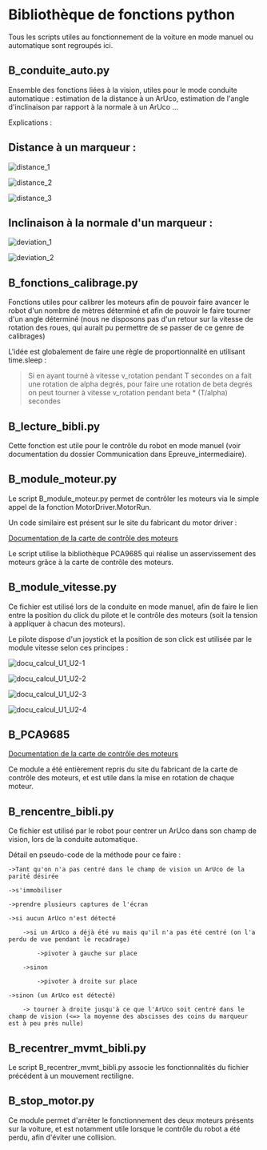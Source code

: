 # Bibliothèque de fonctions python

Tous les scripts utiles au fonctionnement de la voiture en mode manuel ou automatique sont regroupés ici.

## B_conduite_auto.py

Ensemble des fonctions liées à la vision, utiles pour le mode conduite automatique : estimation de la distance à un ArUco, estimation de l'angle d'inclinaison par rapport à la normale à un ArUco ...

Explications :

## Distance à un marqueur :

![distance_1](Documentation/Vision/distance_1.png)

![distance_2](Documentation/Vision/distance_2.png)

![distance_3](Documentation/Vision/distance_3.png)

## Inclinaison à la normale d'un marqueur :

![deviation_1](Documentation/Vision/deviation_1.png)

![deviation_2](Documentation/Vision/deviation_2.png)

## B_fonctions_calibrage.py

Fonctions utiles pour calibrer les moteurs afin de pouvoir faire avancer le robot d'un nombre de mètres déterminé et afin de pouvoir le faire tourner d'un angle déterminé (nous ne disposons pas d'un retour sur la vitesse de rotation des roues, qui aurait pu permettre de se passer de ce genre de calibrages)

L'idée est globalement de faire une règle de proportionnalité en utilisant time.sleep : 

 > Si en ayant tourné à vitesse v_rotation pendant T secondes on a fait une rotation de alpha degrés, pour faire une rotation de beta degrés on peut tourner à vitesse v_rotation pendant beta * (T/alpha) secondes


## B_lecture_bibli.py

Cette fonction est utile pour le contrôle du robot en mode manuel (voir documentation du dossier Communication dans Epreuve_intermediaire).

## B_module_moteur.py

Le script B_module_moteur.py permet de contrôler les moteurs via le simple appel de la fonction MotorDriver.MotorRun.

Un code similaire est présent sur le site du fabricant du motor driver :

[Documentation de la carte de contrôle des moteurs](https://www.waveshare.com/wiki/Motor_Driver_HAT)

Le script utilise la bibliothèque PCA9685 qui réalise un asservissement des moteurs grâce à la carte de contrôle des moteurs.

## B_module_vitesse.py

Ce fichier est utilisé lors de la conduite en mode manuel, afin de faire le lien entre la position du click du pilote et le contrôle des moteurs (soit la tension à appliquer à chacun des moteurs).

Le pilote dispose d'un joystick et la position de son click est utilisée par le module vitesse selon ces principes :

![docu_calcul_U1_U2-1](Documentation/Conduite/docu_calcul_U1_U2-1.png)

![docu_calcul_U1_U2-2](Documentation/Conduite/docu_calcul_U1_U2-2.png)

![docu_calcul_U1_U2-3](Documentation/Conduite/docu_calcul_U1_U2-3.png)

![docu_calcul_U1_U2-4](Documentation/Conduite/docu_calcul_U1_U2-4.png)

## B_PCA9685

[Documentation de la carte de contrôle des moteurs](https://www.waveshare.com/wiki/Motor_Driver_HAT)

Ce module a été entièrement repris du site du fabricant de la carte de contrôle des moteurs, et est utile dans la mise en rotation de chaque moteur.

## B_rencentre_bibli.py

Ce fichier est utilisé par le robot pour centrer un ArUco dans son champ de vision, lors de la conduite automatique.

Détail en pseudo-code de la méthode pour ce faire :

    ->Tant qu'on n'a pas centré dans le champ de vision un ArUco de la parité désirée

    ->s'immobiliser

    ->prendre plusieurs captures de l'écran

    ->si aucun ArUco n'est détecté

        ->si un ArUco a déjà été vu mais qu'il n'a pas été centré (on l'a perdu de vue pendant le recadrage)

            ->pivoter à gauche sur place

        ->sinon

            ->pivoter à droite sur place

    ->sinon (un ArUco est détecté)

        -> tourner à droite jusqu'à ce que l'ArUco soit centré dans le champ de vision (<=> la moyenne des abscisses des coins du marqueur est à peu près nulle)


## B_recentrer_mvmt_bibli.py

Le script B_recentrer_mvmt_bibli.py associe les fonctionnalités du fichier précédent à un mouvement rectiligne.

## B_stop_motor.py

Ce module permet d'arrêter le fonctionnement des deux moteurs présents sur la voiture, et est notamment utile lorsque le contrôle du robot a été perdu, afin d'éviter une collision.